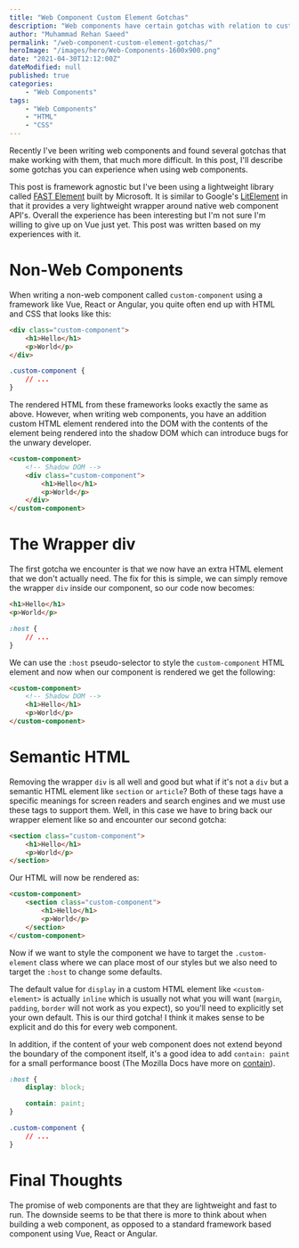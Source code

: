 ```yaml
---
title: "Web Component Custom Element Gotchas"
description: "Web components have certain gotchas with relation to custom elements and CSS. This post goes through them all and shows how you can avoid them."
author: "Muhammad Rehan Saeed"
permalink: "/web-component-custom-element-gotchas/"
heroImage: "/images/hero/Web-Components-1600x900.png"
date: "2021-04-30T12:12:00Z"
dateModified: null
published: true
categories:
    - "Web Components"
tags:
    - "Web Components"
    - "HTML"
    - "CSS"
---
```


Recently I've been writing web components and found several gotchas that make working with them, that much more difficult. In this post, I'll describe some gotchas you can experience when using web components.

This post is framework agnostic but I've been using a lightweight library called [FAST Element](https://www.fast.design/docs/fast-element/getting-started) built by Microsoft. It is similar to Google's [LitElement](https://lit-element.polymer-project.org/guide) in that it provides a very lightweight wrapper around native web component API's. Overall the experience has been interesting but I'm not sure I'm willing to give up on Vue just yet. This post was written based on my experiences with it.

# Non-Web Components

When writing a non-web component called `custom-component` using a framework like Vue, React or Angular, you quite often end up with HTML and CSS that looks like this:

```html
<div class="custom-component">
    <h1>Hello</h1>
    <p>World</p>
</div>
```

```css
.custom-component {
    // ...
}
```

The rendered HTML from these frameworks looks exactly the same as above. However, when writing web components, you have an addition custom HTML element rendered into the DOM with the contents of the element being rendered into the shadow DOM which can introduce bugs for the unwary developer.

```html
<custom-component>
    <!-- Shadow DOM -->
    <div class="custom-component">
        <h1>Hello</h1>
        <p>World</p>
    </div>
</custom-component>
```

# The Wrapper div

The first gotcha we encounter is that we now have an extra HTML element that we don't actually need. The fix for this is simple, we can simply remove the wrapper `div` inside our component, so our code now becomes:

```html
<h1>Hello</h1>
<p>World</p>
```

```css
:host {
    // ...
}
```

We can use the `:host` pseudo-selector to style the `custom-component` HTML element and now when our component is rendered we get the following:

```html
<custom-component>
    <!-- Shadow DOM -->
    <h1>Hello</h1>
    <p>World</p>
</custom-component>
```

# Semantic HTML

Removing the wrapper `div` is all well and good but what if it's not a `div` but a semantic HTML element like `section` or `article`? Both of these tags have a specific meanings for screen readers and search engines and we must use these tags to support them. Well, in this case we have to bring back our wrapper element like so and encounter our second gotcha:

```html
<section class="custom-component">
    <h1>Hello</h1>
    <p>World</p>
</section>
```

Our HTML will now be rendered as:

```html
<custom-component>
    <section class="custom-component">
        <h1>Hello</h1>
        <p>World</p>
    </section>
</custom-component>
```

Now if we want to style the component we have to target the `.custom-element` class where we can place most of our styles but we also need to target the `:host` to change some defaults.

The default value for `display` in a custom HTML element like `<custom-element>` is actually `inline` which is usually not what you will want (`margin`, `padding`, `border` will not work as you expect), so you'll need to explicitly set your own default. This is our third gotcha! I think it makes sense to be explicit and do this for every web component.

In addition, if the content of your web component does not extend beyond the boundary of the component itself, it's a good idea to add `contain: paint` for a small performance boost (The Mozilla Docs have more on [contain](https://developer.mozilla.org/en-US/docs/Web/CSS/contain)).

```css
:host {
    display: block;

    contain: paint;
}

.custom-component {
    // ...
}
```

# Final Thoughts

The promise of web components are that they are lightweight and fast to run. The downside seems to be that there is more to think about when building a web component, as opposed to a standard framework based component using Vue, React or Angular.
